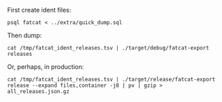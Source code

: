 
First create ident files:

    psql fatcat < ../extra/quick_dump.sql

Then dump:

    cat /tmp/fatcat_ident_releases.tsv | ./target/debug/fatcat-export releases

Or, perhaps, in production:

    cat /tmp/fatcat_ident_releases.tsv | ./target/release/fatcat-export release --expand files,container -j8 | pv | gzip > all_releases.json.gz

